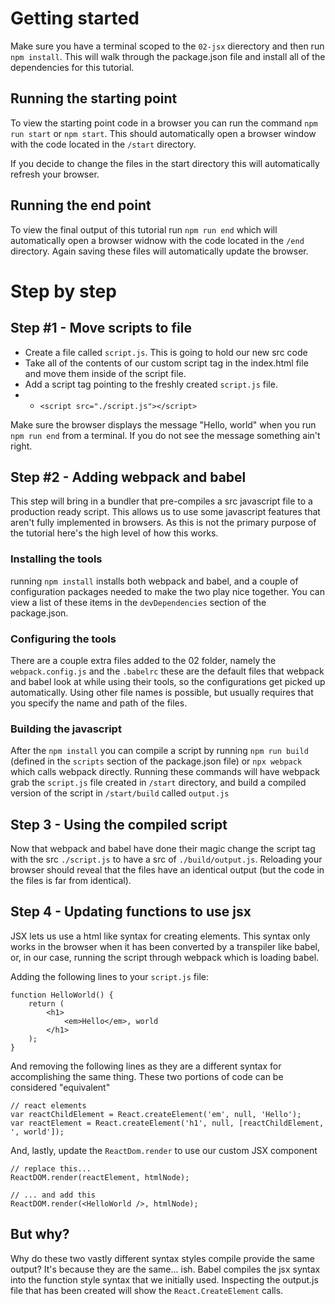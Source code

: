 # Getting started
Make sure you have a terminal scoped to the `02-jsx` dierectory and then run `npm install`. This will walk through the package.json file and install all of the dependencies for this tutorial.

## Running the starting point
To view the starting point code in a browser you can run the command `npm run start` or `npm start`. This should automatically open a browser window with the code located in the `/start` directory.

If you decide to change the files in the start directory this will automatically refresh your browser.

## Running the end point
To view the final output of this tutorial run `npm run end` which will automatically open a browser widnow with the code located in the `/end` directory. Again saving these files will automatically update the browser.

# Step by step

## Step #1 - Move scripts to file
- Create a file called `script.js`. This is going to hold our new src code
- Take all of the contents of our custom script tag in the index.html file and move them inside of the script file.
- Add a script tag pointing to the freshly created `script.js` file. 
- - `<script src="./script.js"></script>`

Make sure the browser displays the message "Hello, world" when you run `npm run end` from a terminal. If you do not see the message something ain't right.

## Step #2 - Adding webpack and babel
This step will bring in a bundler that pre-compiles a src javascript file to a production ready script. This allows us to use some javascript features that aren't fully implemented in browsers. As this is not the primary purpose of the tutorial here's the high level of how this works.

### Installing the tools
running `npm install` installs both webpack and babel, and a couple of configuration packages needed to make the two play nice together. You can view a list of these items in the `devDependencies` section of the package.json.

### Configuring the tools
There are a couple extra files added to the 02 folder, namely the `webpack.config.js` and the `.babelrc` these are the default files that webpack and babel look at while using their tools, so the configurations get picked up automatically. Using other file names is possible, but usually requires that you specify the name and path of the files.

### Building the javascript
After the `npm install` you can compile a script by running `npm run build` (defined in the `scripts` section of the package.json file) or `npx webpack` which calls webpack directly. Running these commands will have webpack grab the `script.js` file created in `/start` directory, and build a compiled version of the script in `/start/build` called `output.js`

## Step 3 - Using the compiled script
Now that webpack and babel have done their magic change the script tag with the src `./script.js` to have a src of `./build/output.js`. Reloading your browser should reveal that the files have an identical output (but the code in the files is far from identical).

## Step 4 - Updating functions to use jsx
JSX lets us use a html like syntax for creating elements. This syntax only works in the browser when it has been converted by a transpiler like babel, or, in our case, running the script through webpack which is loading babel.

Adding the following lines to your `script.js` file:
```
function HelloWorld() {
    return (
        <h1>
            <em>Hello</em>, world
        </h1>
    );
}
```

And removing the following lines as they are a different syntax for accomplishing the same thing. These  two portions of code can be considered "equivalent"
```
// react elements
var reactChildElement = React.createElement('em', null, 'Hello');
var reactElement = React.createElement('h1', null, [reactChildElement, ', world']);
```
And, lastly, update the `ReactDom.render` to use our custom JSX component

```
// replace this...
ReactDOM.render(reactElement, htmlNode);

// ... and add this
ReactDOM.render(<HelloWorld />, htmlNode);
```

## But why?
Why do these two vastly different syntax styles compile provide the same output? It's because they are the same... ish. Babel compiles the jsx syntax into the function style syntax that we initially used. Inspecting the output.js file that has been created will show the `React.CreateElement` calls.